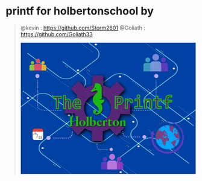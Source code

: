 # printf for holbertonschool by 
> @kevin   : https://github.com/Storm2601
> @Goliath : https://github.com/Goliath33
>
> <img src="https://github.com/Storm2601/holbertonschool-printf/blob/Goliath33/images/printf_head.png" width="600">
